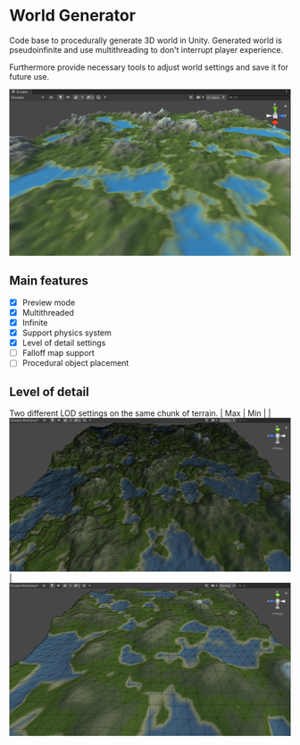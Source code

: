 # World Generator
Code base to procedurally generate 3D world in Unity.
Generated world is pseudoinfinite and use multithreading to don't interrupt player experience.

Furthermore provide necessary tools to adjust world settings and save it for future use.

![](Docs/MainImage.png)

## Main features
- [x] Preview mode
- [x] Multithreaded
- [x] Infinite
- [x] Support physics system
- [x] Level of detail settings
- [ ] Falloff map support
- [ ] Procedural object placement

## Level of detail
Two different LOD settings on the same chunk of terrain.
| Max         | Min |
| ![](Docs/LODMax.png)  | ![](Docs/LODMin.png)  
